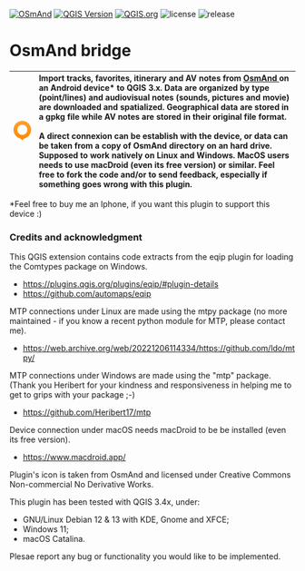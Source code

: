 [![OSmAnd](https://img.shields.io/badge/OsmAnd-compatible-orange)](https://osmand.net/)
[![QGIS Version](https://img.shields.io/badge/QGIS-3.x-green)](https://qgis.org) 
[![QGIS.org](https://img.shields.io/badge/QGIS.org-published-yellow)](https://plugins.qgis.org/plugins/OsmAnd_bridge/#plugin-versions) 
![license](https://img.shields.io/badge/License-GPL_v3.0-blue) 
![release](https://img.shields.io/badge/release-v2.0-purple.svg)

# OsmAnd bridge

| ![OsmAnd_logo.png](OsmAnd_logo.png) | Import tracks, favorites, itinerary and AV notes from [OsmAnd ](https://osmand.net/)on an **Android device*** to QGIS 3.x. Data are organized by type (point/lines) and audiovisual notes (sounds, pictures and movie) are downloaded and spatialized. Geographical data are stored in a gpkg file while AV notes are stored in their original file format.<br/><br>A direct connexion can be establish with the device, or data can be taken from a copy of OsmAnd directory on an hard drive. Supposed to work natively on Linux and Windows. MacOS users needs to use macDroid (even its free version) or similar. Feel free to fork the code and/or to send feedback, especially if something goes wrong with this plugin. |
|:------------------------------------|:-------------------------------------------------------------------------------------------------------------------------------------------------------------------------------------------------------------------------------------------------------------------------------------------------------------------------------------------------------------------------------------------------------------------------------------------------------------------------------------------------------------------------------------------------------------------------------------------------------------------------------------------------------------------------------------------------------------------------------|

*Feel free to buy me an Iphone, if you want this plugin to support this device :)

### Credits and acknowledgment
This QGIS extension contains code extracts from the eqip plugin for loading the Comtypes package on Windows.  
- https://plugins.qgis.org/plugins/eqip/#plugin-details
- https://github.com/automaps/eqip

MTP connections under Linux are made using the mtpy package (no more maintained - if you know a recent python module for MTP, please contact me).  

- https://web.archive.org/web/20221206114334/https://github.com/ldo/mtpy/


MTP connections under Windows are made using the "mtp" package. (Thank you Heribert for your kindness and responsiveness in helping me to get to grips with your package ;-)  

- https://github.com/Heribert17/mtp

Device connection under macOS needs macDroid to be be installed (even its free version).

- https://www.macdroid.app/ 
 

Plugin's icon is taken from OsmAnd and licensed under Creative Commons Non-commercial No Derivative Works.

This plugin has been tested with QGIS 3.4x, under:
- GNU/Linux Debian 12 & 13 with KDE, Gnome and XFCE;
- Windows 11;
- macOS Catalina. 

Plesae report any bug or functionality you would like to be implemented. 



